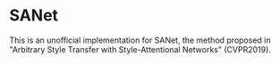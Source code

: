 # SANet
This is an unofficial implementation for SANet, the method proposed in "Arbitrary Style Transfer with Style-Attentional Networks" (CVPR2019).
